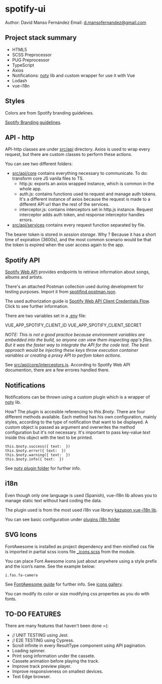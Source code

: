 # spotify-ui

Author: David Manso Fernández
Email: d.mansofernandez@gmail.com

## Project stack summary

- HTML5
- SCSS Preprocessor
- PUG Preprocessor
- TypeScript
- Axios
- Notifications: [noty](https://ned.im/noty/) lib and custom wrapper for use it with Vue
- Lodash
- vue-i18n

## Styles

Colors are from Spotify branding guidelines.

[Spotify Branding guidelines](https://developer.spotify.com/branding-guidelines/).

## API - http

API-http classes are under [src/api](src/api) directory. Axios is used to wrap every request, but there are custom classes to perform these actions.

You can see two different folders:
- [src/api/core](src/api/core) contains everything necessary to communicate. To do: transform core JS vanila files to TS.
  - http.js: exports an axios wrapped instance, which is common in the whole app.
  - auth.js: contains functions used to request and manage auth tokens. It's a different instance of axios because the request is made to a different API url than the rest of the services.
  - interceptor.js: contains interceptors set in http.js instance. Request interceptor adds auth token, and response interceptor handles errors.
- [src/api/services](src/api/services) contains every request function separated by file.

The bearer token is stored in *session storage*. Why ? Because it has a short time of expiration (3600s), and the most common scenario would be that the token is expired when the user access again to the app.

## Spotify API

[Spotify Web API](https://api.spotify.com/) provides endpoints to retrieve information about songs, albums and artists.

There's an attached Postman collection used during development for testing purposes. Import it from [spotifind.postman.json](src/spotifind.postman.json).

The used authorization guide is [Spotify Web API Client Credentials Flow](https://developer.spotify.com/documentation/general/guides/authorization-guide/#client-credentials-flow). Click to see further information.

There are two variables set in a [.env](src/.env) file:

VUE_APP_SPOTIFY_CLIENT_ID
VUE_APP_SPOTIFY_CLIENT_SECRET

*NOTE: This is not a good practice because environment variables are embedded into the build, so anyone can view them inspecting app's files. But it was the faster way to integrate the API for the code test. The best approach would be injecting these keys throw execution container variables or creating a proxy API to perfom token actions.*

See [src/api/core/interceptors.js](src/api/core/interceptors.js). According to Spotify Web API documention, there are a few errores handled there.

## Notifications

Notifications can be thrown using a custom plugin which is a wrapper of [noty](https://ned.im/noty/) lib.

How? The plugin is accesible referencing to *this.$noty*. There are four different methods available. Each method has his
own configuration, mainly styles, according to the type of notification that want to be displayed. A custom object is passed
as argument and overwrites the method configuration but it's not necessary. It's important to pass key-value *text* inside this
object with the text to be printed.

```
this.$noty.success({ text:  })
this.$noty.error({ text:  })
this.$noty.warning({ text:  })
this.$noty.info({ text:  })
```

See [noty plugin folder](src/plugins) for further info.

## i18n

Even though only one language is used (Spanish), vue-i18n lib allows you to manage static text without hard coding the data.

The plugin used is from the most used i18n vue library [kazupon vue-i18n lib](https://kazupon.github.io/vue-i18n/).

You can see basic configuration under [plugins i18n folder](src/plugins/i18n)

## SVG Icons

FontAwesome is installed as project dependency and then minified css file is imported in partial scss icons file [_icons.scss](src/styles/app/_icons.scss) from the module.

You can place Font Awesome icons just about anywhere using a style prefix and the icon’s name. See the example below: 

```
i.fas.fa-camera
```

See [FontAwesome guide](https://fontawesome.com/how-to-use/) for further info.
See [icons gallery](https://fontawesome.com/icons?d=gallery).

You can modify its color or size modifying css properties as you do with fonts.

## TO-DO FEATURES
There are many features that haven't been done =(:

- ¡! UNIT TESTING using Jest.
- ¡! E2E TESTING using Cypress.
- Scroll infinite in every ResultType component using API pagination.
- Loading spinner.
- Print song information under the cassete.
- Cassete animation before playing the track.
- Improve track preview player.
- Improve responsiveness on smallest devices.
- Test Edge browser.